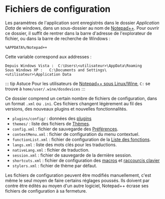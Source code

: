 # Fichiers de configuration

Les paramètres de l'application sont enregistrés dans le dossier *Application Data* de windows, dans un sous-dossier au nom de [Notepad++](notepad-plus-plus.md). Pour ouvrir ce dossier, il suffit de rentrer dans la barre d'adresse de l'explorateur de fichier, ou dans la barre de recherche de Windows :

    %APPDATA%/Notepad++

Cette variable correspond aux addresses :

    Depuis Windows Vista :	C:\Users\<utilisateur>\AppData\Roaming
    Sous Windows XP :	C:\Documents and Settings\<utilisateur>\Application Data

::: tip Astuce
Pour les utilisateurs de [Notepad++ sous Linux/Wine](installation-sous-linux.md), `C:` se trouve à `home/user/.wine/dosdevices`
:::

Ce dossier comprend un certain nombre de fichiers de configuration, dans un format `.xml` ou `.ini`. Ces fichiers changent légèrement au fil des versions, des nouveaux plugins et nouvelles fonctionnalités.

- `plugins/config/` : données des [plugins](plugins.md)
- `themes/` : liste des fichiers de [Thèmes](Themes.md).
- `config.xml` : fichier de sauvegarde des [Préférences](preferences.md).
- `contextMenu.xml` : fichier de configuration du menu contextuel.
- `functionList.xml` : fichier de configuration de la [Liste des fonctions](liste-des-fontions.md).
- `langs.xml` : liste des mots clés pour les traductions.
- `nativeLang.xml` : fichier de traduction.
- `session.xml` : fichier de sauvegarde de la dernière session.
- `shortcuts.xml` : fichier de configuration des [macros](macros.md) et [raccourcis clavier](raccourcis-clavier.md)
- `stylers.xml` : fichier de thème par défaut.

Les fichiers de configuration peuvent être modifiés manuellement, c'est même le seul moyen de faire certains réglages poussés. Ils doivent par contre être édités au moyen d'un autre logiciel, Notepad++ écrase ses fichiers de configuration à sa fermeture.
